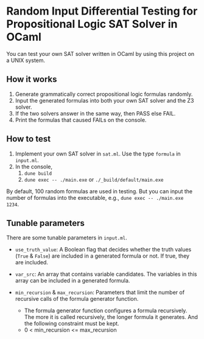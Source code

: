 # Random Input Differential Testing for Propositional Logic SAT Solver in OCaml
You can test your own SAT solver written in OCaml by using this project on a UNIX system.
## How it works
1. Generate grammatically correct propositional logic formulas randomly.
2. Input the generated formulas into both your own SAT solver and the Z3 solver.
3. If the two solvers answer in the same way, then PASS else FAIL.
4. Print the formulas that caused FAILs on the console.
## How to test
1. Implement your own SAT solver in `sat.ml`. Use the type `formula` in `input.ml`.
2. In the console,
    1. `dune build`
    2. `dune exec -- ./main.exe` or `./_build/default/main.exe`
  
By default, 100 random formulas are used in testing. But you can input the number of formulas into the executable, e.g., `dune exec -- ./main.exe 1234`.
## Tunable parameters
There are some tunable parameters in `input.ml`.
- `use_truth_value`: A Boolean flag that decides whether the truth values (`True` & `False`) are included in a generated formula or not. If true, they are included.  

- `var_src`: An array that contains variable candidates. The variables in this array can be included in a generated formula.  

- `min_recursion` & `max_recursion`: Parameters that limit the number of recursive calls of the formula generator function. 
    - The formula generator function configures a formula recursively. The more it is called recursively, the longer formula it generates. And the following constraint must be kept.
    - 0 < min_recursion <= max_recursion
